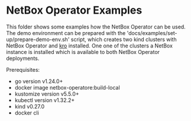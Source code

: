 # NetBox Operator Examples

This folder shows some examples how the NetBox Operator can be used. The demo environment can be prepared with the 'docs/examples/set-up/prepare-demo-env.sh' script, which creates two kind clusters with NetBox Operator and [kro] installed. One one of the clusters a NetBox instance is installed which is available to both NetBox Operator deployments.

[kro]: https://github.com/kro-run/kro/

Prerequisites:
- go version v1.24.0+
- docker image netbox-operatore:build-local
- kustomize version v5.5.0+
- kubectl version v1.32.2+
- kind v0.27.0
- docker cli
